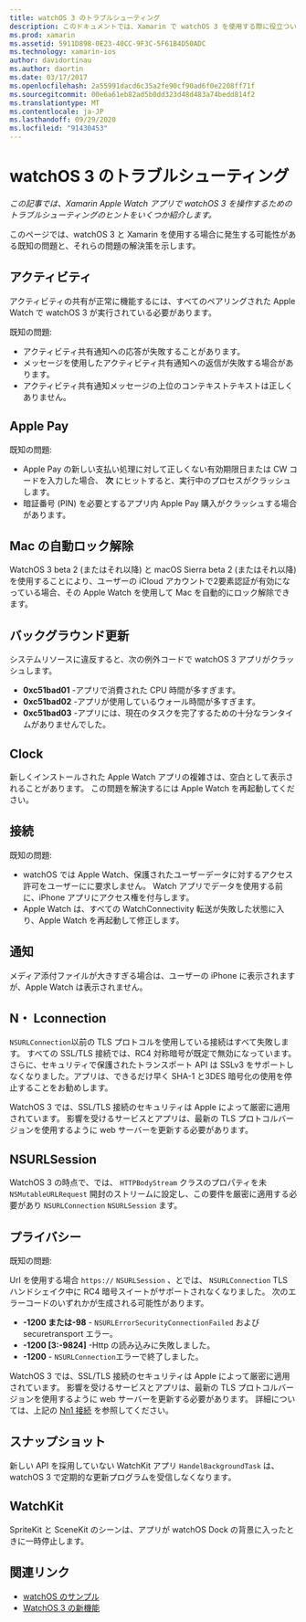 ```yaml
---
title: watchOS 3 のトラブルシューティング
description: このドキュメントでは、Xamarin で watchOS 3 を使用する際に役立ついくつかのトラブルシューティングのヒントを提供します。 ヒントは、アクティビティ、Apple Pay、バックグラウンド更新、Nn 接続、プライバシーなどに関連しています。
ms.prod: xamarin
ms.assetid: 5911D898-0E23-40CC-9F3C-5F61B4D50ADC
ms.technology: xamarin-ios
author: davidortinau
ms.author: daortin
ms.date: 03/17/2017
ms.openlocfilehash: 2a55991dacd6c35a2fe90cf90ad6f0e2208ff71f
ms.sourcegitcommit: 00e6a61eb82ad5b0dd323d48d483a74bedd814f2
ms.translationtype: MT
ms.contentlocale: ja-JP
ms.lasthandoff: 09/29/2020
ms.locfileid: "91430453"
---
```

# <a name="watchos-3-troubleshooting"></a>watchOS 3 のトラブルシューティング

_この記事では、Xamarin Apple Watch アプリで watchOS 3 を操作するためのトラブルシューティングのヒントをいくつか紹介します。_

このページでは、watchOS 3 と Xamarin を使用する場合に発生する可能性がある既知の問題と、それらの問題の解決策を示します。

## <a name="activities"></a>アクティビティ

アクティビティの共有が正常に機能するには、すべてのペアリングされた Apple Watch で watchOS 3 が実行されている必要があります。

既知の問題:

- アクティビティ共有通知への応答が失敗することがあります。
- メッセージを使用したアクティビティ共有通知への返信が失敗する場合があります。
- アクティビティ共有通知メッセージの上位のコンテキストテキストは正しくありません。

## <a name="apple-pay"></a>Apple Pay

既知の問題:

- Apple Pay の新しい支払い処理に対して正しくない有効期限日または CW コードを入力した場合、 **次** にヒットすると、実行中のプロセスがクラッシュします。
- 暗証番号 (PIN) を必要とするアプリ内 Apple Pay 購入がクラッシュする場合があります。

## <a name="auto-mac-unlock"></a>Mac の自動ロック解除

WatchOS 3 beta 2 (またはそれ以降) と macOS Sierra beta 2 (またはそれ以降) を使用することにより、ユーザーの iCloud アカウントで2要素認証が有効になっている場合、その Apple Watch を使用して Mac を自動的にロック解除できます。

## <a name="background-refresh"></a>バックグラウンド更新

システムリソースに違反すると、次の例外コードで watchOS 3 アプリがクラッシュします。

- **0xc51bad01** -アプリで消費された CPU 時間が多すぎます。
- **0xc51bad02** -アプリが使用しているウォール時間が多すぎます。
- **0xc51bad03** -アプリには、現在のタスクを完了するための十分なランタイムがありませんでした。

## <a name="clock"></a>Clock

新しくインストールされた Apple Watch アプリの複雑さは、空白として表示されることがあります。 この問題を解決するには Apple Watch を再起動してください。

## <a name="connectivity"></a>接続

既知の問題:

- watchOS では Apple Watch、保護されたユーザーデータに対するアクセス許可をユーザーにに要求しません。 Watch アプリでデータを使用する前に、iPhone アプリにアクセス権を付与します。
- Apple Watch は、すべての WatchConnectivity 転送が失敗した状態に入り、Apple Watch を再起動して修正します。

## <a name="notifications"></a>通知

メディア添付ファイルが大きすぎる場合は、ユーザーの iPhone に表示されますが、Apple Watch は表示されません。

## <a name="nsurlconnection"></a>N・ Lconnection

`NSURLConnection`以前の TLS プロトコルを使用している接続はすべて失敗します。 すべての SSL/TLS 接続では、RC4 対称暗号が既定で無効になっています。 さらに、セキュリティで保護されたトランスポート API は SSLv3 をサポートしなくなりました。アプリは、できるだけ早く SHA-1 と3DES 暗号化の使用を停止することをお勧めします。

WatchOS 3 では、SSL/TLS 接続のセキュリティは Apple によって厳密に適用されています。 影響を受けるサービスとアプリは、最新の TLS プロトコルバージョンを使用するように web サーバーを更新する必要があります。

## <a name="nsurlsession"></a>NSURLSession

WatchOS 3 の時点で、では、 `HTTPBodyStream` クラスのプロパティを未 `NSMutableURLRequest` 開封のストリームに設定し、この要件を厳密に適用する必要があり `NSURLConnection` `NSURLSession` ます。

## <a name="privacy"></a>プライバシー

既知の問題:

Url を使用する場合 `https://` `NSURLSession` 、とでは、 `NSURLConnection` TLS ハンドシェイク中に RC4 暗号スイートがサポートされなくなりました。 次のエラーコードのいずれかが生成される可能性があります。

- **-1200 または-98** - `NSURLErrorSecurityConnectionFailed` および securetransport エラー。
- **-1200 [3:-9824]** -Http の読み込みに失敗しました。
- **-1200**  -  `NSURLConnection`エラーで終了しました。

WatchOS 3 では、SSL/TLS 接続のセキュリティは Apple によって厳密に適用されています。 影響を受けるサービスとアプリは、最新の TLS プロトコルバージョンを使用するように web サーバーを更新する必要があります。 詳細については、上記の [Nn1 接続](#nsurlconnection) を参照してください。

## <a name="snapshots"></a>スナップショット

新しい API を採用していない WatchKit アプリ `HandelBackgroundTask` は、watchOS 3 で定期的な更新プログラムを受信しなくなります。 

## <a name="watchkit"></a>WatchKit

SpriteKit と SceneKit のシーンは、アプリが watchOS Dock の背景に入ったときに一時停止します。

## <a name="related-links"></a>関連リンク

- [watchOS のサンプル](/samples/browse/?products=xamarin&term=Xamarin.iOS%2bwatchOS)
- [WatchOS 3 の新機能](https://developer.apple.com/library/prerelease/content/releasenotes/General/WhatsNewInwatchOS/Articles/watchOS3.html#//apple_ref/doc/uid/TP40017085-SW1)